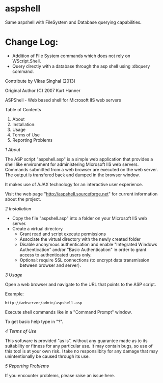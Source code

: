 aspshell
========
Same aspshell with FileSystem and Database querying capabilities.

Change Log:
=============
 * Addition of File System commands which does not rely on WScript.Shell.
 * Query directly with a database through the asp shell using :dbquery <query> command.

Contribute by Vikas Singhal (2013)

Original Author (C) 2007 Kurt Hanner

ASPShell - Web based shell for Microsoft IIS web servers


Table of Contents

  1. About
  2. Installation
  3. Usage
  4. Terms of Use
  5. Reporting Problems


*1 About*

  The ASP script "aspshell.asp" is a simple web application that provides
  a shell like environment for administering Microsoft IIS web servers.
  Commands submitted from a web browser are executed on the web server.
  The output is transfered back and dumped in the browser window.

  It makes use of AJAX technology for an interactive user experience.

  Visit the web page "http://aspshell.sourceforge.net" for current
  information about the project.


*2 Installation*

  * Copy the file "aspshell.asp" into a folder on your Microsoft IIS web
    server.
  * Create a virtual directory
      - Grant read and script execute permissions
      - Associate the virtual directory with the newly created folder
      - Disable anonymous authentication and enable "Integrated Windows
        Authentication" and/or "Basic Authentication" in order to grant
        access to authenticated users only.
      - Optional: require SSL connections (to encrypt data transmission
        between browser and server).

*3 Usage*

  Open a web browser and navigate to the URL that points to the ASP script.

  Example:

    http://webserver/admin/aspshell.asp

  Execute shell commands like in a "Command Prompt" window.

  To get basic help type in "?".

*4 Terms of Use*

  This  software  is provided "as is", without any guarantee made as to its
  suitability  or  fitness  for any particular use. It may contain bugs, so
  use  of  this  tool is at your own risk.  I take no responsilbity for any
  damage that may unintentionally be caused through its use.


*5 Reporting Problems*

  If  you  encounter problems, please raise an issue here.

